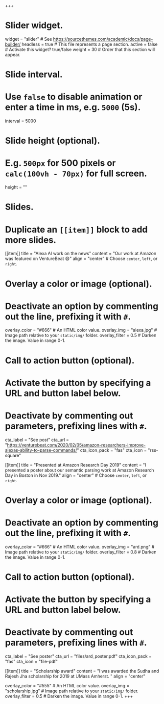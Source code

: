 +++
# Slider widget.
widget = "slider"  # See https://sourcethemes.com/academic/docs/page-builder/
headless = true  # This file represents a page section.
active = false  # Activate this widget? true/false
weight = 30  # Order that this section will appear.

# Slide interval.
# Use `false` to disable animation or enter a time in ms, e.g. `5000` (5s).
interval = 5000

# Slide height (optional).
# E.g. `500px` for 500 pixels or `calc(100vh - 70px)` for full screen.
height = ""

# Slides.
# Duplicate an `[[item]]` block to add more slides.
[[item]]
  title = "Alexa AI work on the news"
  content = "Our work at Amazon was featured on VentureBeat :smile:"
  align = "center"  # Choose `center`, `left`, or `right`.

  # Overlay a color or image (optional).
  #   Deactivate an option by commenting out the line, prefixing it with `#`.
  overlay_color = "#666"  # An HTML color value.
  overlay_img = "alexa.jpg"  # Image path relative to your `static/img/` folder.
  overlay_filter = 0.5  # Darken the image. Value in range 0-1.

  # Call to action button (optional).
  #   Activate the button by specifying a URL and button label below.
  #   Deactivate by commenting out parameters, prefixing lines with `#`.
  cta_label = "See post"
  cta_url = "https://venturebeat.com/2020/02/05/amazon-researchers-improve-alexas-ability-to-parse-commands/"
  cta_icon_pack = "fas"
  cta_icon = "rss-square"

[[item]]
  title = "Presented at Amazon Research Day 2019"
  content = "I presented a poster about our semantic parsing work at Amazon Research Day in Boston in Nov 2019."
  align = "center"  # Choose `center`, `left`, or `right`.

  # Overlay a color or image (optional).
  #   Deactivate an option by commenting out the line, prefixing it with `#`.
  overlay_color = "#666"  # An HTML color value.
  overlay_img = "ard.png"  # Image path relative to your `static/img/` folder.
  overlay_filter = 0.8  # Darken the image. Value in range 0-1.

  # Call to action button (optional).
  #   Activate the button by specifying a URL and button label below.
  #   Deactivate by commenting out parameters, prefixing lines with `#`.
  cta_label = "See poster"
  cta_url = "files/ard_poster.pdf"
  cta_icon_pack = "fas"
  cta_icon = "file-pdf"

[[item]]
  title = "Scholarship award"
  content = "I was awarded the Sudha and Rajesh Jha scholarship for 2019 at UMass Amherst. "
  align = "center"

  overlay_color = "#555"  # An HTML color value.
  overlay_img = "scholarship.jpg"  # Image path relative to your `static/img/` folder.
  overlay_filter = 0.5  # Darken the image. Value in range 0-1.
+++

